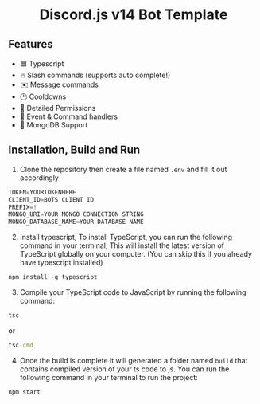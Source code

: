 <h1 style="text-align:center;">Discord.js v14 Bot Template</h1>

## Features

* 🟦 Typescript
* 🔥 Slash commands (supports auto complete!)
* ✉️ Message commands
* 🕛 Cooldowns
* 🏴 Detailed Permissions
* 💪 Event & Command handlers
* 🍃 MongoDB Support

## Installation, Build and Run
1) Clone the repository then create a file named `.env` and fill it out accordingly
```js
TOKEN=YOURTOKENHERE
CLIENT_ID=BOTS CLIENT ID
PREFIX=!
MONGO_URI=YOUR MONGO CONNECTION STRING
MONGO_DATABASE_NAME=YOUR DATABASE NAME
```
2) Install typescript, To install TypeScript, you can run the following command in your terminal, This will install the latest version of TypeScript globally on your computer. (You can skip this if you already have typescript installed)
  ```ts
  npm install -g typescript
  ```
3) Compile your TypeScript code to JavaScript by running the following command:
```js
tsc
```
or
```js
tsc.cmd
```
4) Once the build is complete it will generated a folder named `build` that contains compiled version of your ts code to js. You can run the following command in your terminal to run the project:
```js
npm start
```
